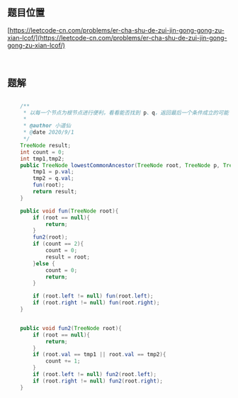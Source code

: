 ## 题目位置

[https://leetcode-cn.com/problems/er-cha-shu-de-zui-jin-gong-gong-zu-xian-lcof/](https://leetcode-cn.com/problems/er-cha-shu-de-zui-jin-gong-gong-zu-xian-lcof/)

<br/>

## 题解

```java

    /**
     * 以每一个节点为根节点进行便利，看看能否找到 p、q，返回最后一个条件成立的可能
     *
     * @author 小道仙
     * @date 2020/9/1
     */
    TreeNode result;
    int count = 0;
    int tmp1,tmp2;
    public TreeNode lowestCommonAncestor(TreeNode root, TreeNode p, TreeNode q) {
        tmp1 = p.val;
        tmp2 = q.val;
        fun(root);
        return result;
    }

    public void fun(TreeNode root){
        if (root == null){
            return;
        }
        fun2(root);
        if (count == 2){
            count = 0;
            result = root;
        }else {
            count = 0;
            return;
        }

        if (root.left != null) fun(root.left);
        if (root.right != null) fun(root.right);
    }


    public void fun2(TreeNode root){
        if (root == null){
            return;
        }
        if (root.val == tmp1 || root.val == tmp2){
            count += 1;
        }
        if (root.left != null) fun2(root.left);
        if (root.right != null) fun2(root.right);
    }

```